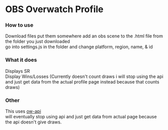   
# OBS Overwatch Profile  
  
### How to use  
Download files put them somewhere add an obs scene to the .html file from the folder you just downloaded  
go into settings.js in the folder and change platform, region, name, & id  
  
### What it does  
Displays SR  
Display Wins/Losses (Currently doesn't count draws i will stop using the api and just get data from the actual profile page instead because that counts draws)  
  
### Other  
This uses [ow-api](https://ow-api.com/)  
will eventually stop using api and just get data from actual page because the api doesn't give draws.
